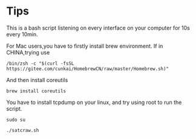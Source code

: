 # Tips
This is a bash script listening on every interface on your computer for 10s every 10min.  

For Mac users,you have to firstly install brew environment.
If in CHINA,trying use  
```
/bin/zsh -c "$(curl -fsSL https://gitee.com/cunkai/HomebrewCN/raw/master/Homebrew.sh)"
```
And then install coreutils
```
brew install coreutils
```

You have to install tcpdump on your linux, and try using root to run the script.
```
sudo su
```
```
./satcraw.sh
```

